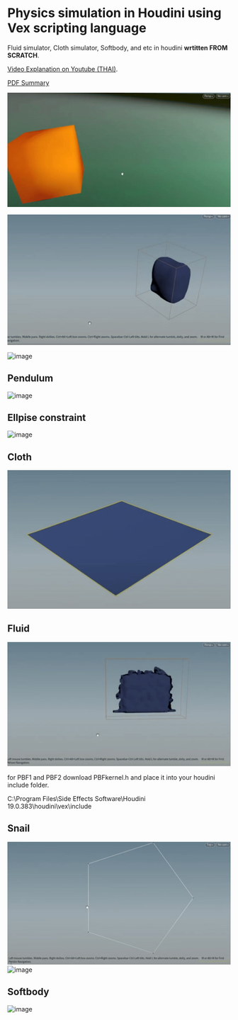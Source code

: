 # Physics simulation in Houdini using Vex scripting language
Fluid simulator, Cloth simulator, Softbody, and etc in houdini **wrtitten FROM SCRATCH**.

[Video Explanation on Youtube (THAI)](https://www.youtube.com/watch?v=UJoqFzVHDxo).

[PDF Summary  ](/information.pdf)

![drop](/gif/drop.gif)

![clay2](/gif/clay2.gif)

![image](https://github.com/TaroAndMulan/HoudiniPhysicsSimulation-Vex-/assets/43438601/96427bae-5b3e-4cca-a411-8ba3abeb6e7b)


## Pendulum
![image](https://github.com/TaroAndMulan/HoudiniPhysicsSimulation-Vex-/assets/43438601/d4731fed-fc10-437c-96bd-d2dedafe9b5b)


## Ellpise constraint
![image](https://github.com/TaroAndMulan/HoudiniPhysicsSimulation-Vex-/assets/43438601/53d4e959-127c-4452-a846-9c7b4d52b10d)

## Cloth
![cloth](/gif/cloth.gif)

## Fluid
![clay](/gif/clay.gif)

for PBF1 and PBF2
download PBFkernel.h and place it into your houdini include folder.

C:\Program Files\Side Effects Software\Houdini 19.0.383\houdini\vex\include

## Snail
![snail](/gif/5snail.gif)
![image](https://github.com/TaroAndMulan/HoudiniPhysicsSimulation-Vex-/assets/43438601/f9799a27-a84e-4172-90be-ae47f2b0060c)

## Softbody
![image](https://github.com/TaroAndMulan/HoudiniPhysicsSimulation-Vex-/assets/43438601/460a1143-ab46-4f49-9672-efc804991668)

